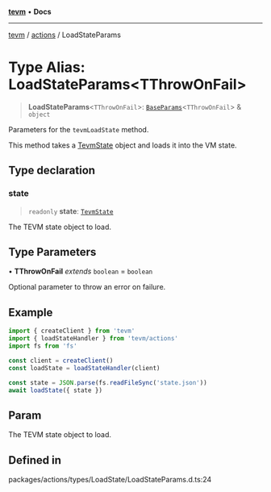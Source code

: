 [**tevm**](../../README.md) • **Docs**

***

[tevm](../../modules.md) / [actions](../README.md) / LoadStateParams

# Type Alias: LoadStateParams\<TThrowOnFail\>

> **LoadStateParams**\<`TThrowOnFail`\>: [`BaseParams`](../../index/type-aliases/BaseParams.md)\<`TThrowOnFail`\> & `object`

Parameters for the `tevmLoadState` method.

This method takes a [TevmState](../../index/type-aliases/TevmState.md) object and loads it into the VM state.

## Type declaration

### state

> `readonly` **state**: [`TevmState`](../../index/type-aliases/TevmState.md)

The TEVM state object to load.

## Type Parameters

• **TThrowOnFail** *extends* `boolean` = `boolean`

Optional parameter to throw an error on failure.

## Example

```typescript
import { createClient } from 'tevm'
import { loadStateHandler } from 'tevm/actions'
import fs from 'fs'

const client = createClient()
const loadState = loadStateHandler(client)

const state = JSON.parse(fs.readFileSync('state.json'))
await loadState({ state })
```

## Param

The TEVM state object to load.

## Defined in

packages/actions/types/LoadState/LoadStateParams.d.ts:24
